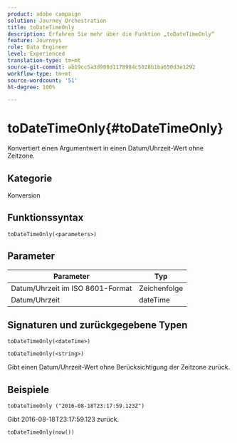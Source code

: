 ```yaml
---
product: adobe campaign
solution: Journey Orchestration
title: toDateTimeOnly
description: Erfahren Sie mehr über die Funktion „toDateTimeOnly“
feature: Journeys
role: Data Engineer
level: Experienced
translation-type: tm+mt
source-git-commit: ab19cc5a3d998d1178984c5028b1ba650d3e1292
workflow-type: tm+mt
source-wordcount: '51'
ht-degree: 100%

---
```



# toDateTimeOnly{#toDateTimeOnly}

Konvertiert einen Argumentwert in einen Datum/Uhrzeit-Wert ohne Zeitzone.

## Kategorie

Konversion

## Funktionssyntax

`toDateTimeOnly(<parameters>)`

## Parameter

| Parameter | Typ |
|-----------|------------------|
| Datum/Uhrzeit im ISO 8601-Format | Zeichenfolge |
| Datum/Uhrzeit | dateTime |

## Signaturen und zurückgegebene Typen

`toDateTimeOnly(<dateTime>)`

`toDateTimeOnly(<string>)`
<!--`toDateTimeOnly(<integer>,<integer>,<integer>)`
`toDateTimeOnly(<integer>,<integer>,<integer>,<integer>,<integer>,<integer>)`-->

Gibt einen Datum/Uhrzeit-Wert ohne Berücksichtigung der Zeitzone zurück.

## Beispiele

`toDateTimeOnly ("2016-08-18T23:17:59.123Z")`

Gibt 2016-08-18T23:17:59.123 zurück.

`toDateTimeOnly(now())`

<!--`toDateTimeOnly(2016,8,18,23,17,59)`

Returns 2016-08-18T23:17:59.000.

`toDateTimeOnly(2016,8,18)`

Returns 2016-08-18T00:00:00.000.-->

